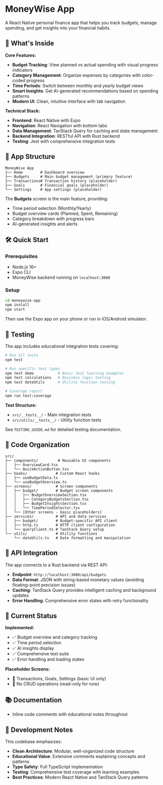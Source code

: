 # MoneyWise App

A React Native personal finance app that helps you track budgets, manage spending, and get insights into your financial habits.

## 🚀 What's Inside

**Core Features:**
- **Budget Tracking**: View planned vs actual spending with visual progress indicators
- **Category Management**: Organize expenses by categories with color-coded progress
- **Time Periods**: Switch between monthly and yearly budget views
- **Smart Insights**: Get AI-generated recommendations based on spending patterns
- **Modern UI**: Clean, intuitive interface with tab navigation

**Technical Stack:**
- **Frontend**: React Native with Expo
- **Navigation**: React Navigation with bottom tabs
- **Data Management**: TanStack Query for caching and state management
- **Backend Integration**: RESTful API with Rust backend
- **Testing**: Jest with comprehensive integration tests

## 📱 App Structure

```
MoneyWise App
├── Home        # Dashboard overview
├── Budgets     # Main budget management (primary feature)
├── Transactions# Transaction history (placeholder)
├── Goals       # Financial goals (placeholder)
└── Settings    # App settings (placeholder)
```

The **Budgets** screen is the main feature, providing:
- Time period selection (Monthly/Yearly)
- Budget overview cards (Planned, Spent, Remaining)
- Category breakdown with progress bars
- AI-generated insights and alerts

## 🛠 Quick Start

### Prerequisites
- Node.js 16+
- Expo CLI
- MoneyWise backend running on `localhost:3000`

### Setup
```bash
cd moneywise-app
npm install
npm start
```

Then use the Expo app on your phone or run in iOS/Android simulator.

## 🧪 Testing

The app includes educational integration tests covering:

```bash
# Run all tests
npm test

# Run specific test types
npm test demo           # Basic Jest learning examples
npm test calculations   # Business logic testing
npm test dateUtils      # Utility function testing

# Coverage report
npm run test:coverage
```

**Test Structure:**
- `src/__tests__/` - Main integration tests
- `src/utils/__tests__/` - Utility function tests

See `TESTING_GUIDE.md` for detailed testing documentation.

## 📁 Code Organization

```
src/
├── components/         # Reusable UI components
│   ├── OverviewCard.tsx
│   └── QuickActionButton.tsx
├── hooks/             # Custom React hooks
│   ├── useBudgetData.ts
│   └── useBudgetOverview.ts
├── screens/           # Screen components
│   ├── budget/        # Budget screen components
│   │   ├── BudgetOverviewSection.tsx
│   │   ├── CategoryBudgetsSection.tsx
│   │   ├── BudgetInsightsSection.tsx
│   │   └── TimePeriodSelector.tsx
│   └── [Other screens - basic placeholders]
├── services/          # API and data services
│   ├── budget/        # Budget-specific API client
│   ├── http.ts        # HTTP client configuration
│   └── queryClient.ts # TanStack Query setup
└── utils/             # Utility functions
    └── dateUtils.ts   # Date formatting and manipulation
```

## 🔌 API Integration

The app connects to a Rust backend via REST API:

- **Endpoint**: `http://localhost:3000/api/budgets`
- **Data Format**: JSON with string-based monetary values (avoiding floating-point precision issues)
- **Caching**: TanStack Query provides intelligent caching and background updates
- **Error Handling**: Comprehensive error states with retry functionality

## 🚧 Current Status

**Implemented:**
- ✅ Budget overview and category tracking
- ✅ Time period selection
- ✅ AI insights display
- ✅ Comprehensive test suite
- ✅ Error handling and loading states

**Placeholder Screens:**
- 🚧 Transactions, Goals, Settings (basic UI only)
- 🚧 No CRUD operations (read-only for now)

## 📚 Documentation

- Inline code comments with educational notes throughout

## 🤝 Development Notes

This codebase emphasizes:
- **Clean Architecture**: Modular, well-organized code structure
- **Educational Value**: Extensive comments explaining concepts and patterns
- **Type Safety**: Full TypeScript implementation
- **Testing**: Comprehensive test coverage with learning examples
- **Best Practices**: Modern React Native and TanStack Query patterns
